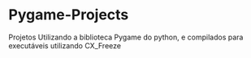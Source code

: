 # Pygame-Projects
Projetos Utilizando a biblioteca Pygame do python, e compilados para executáveis utilizando CX_Freeze
